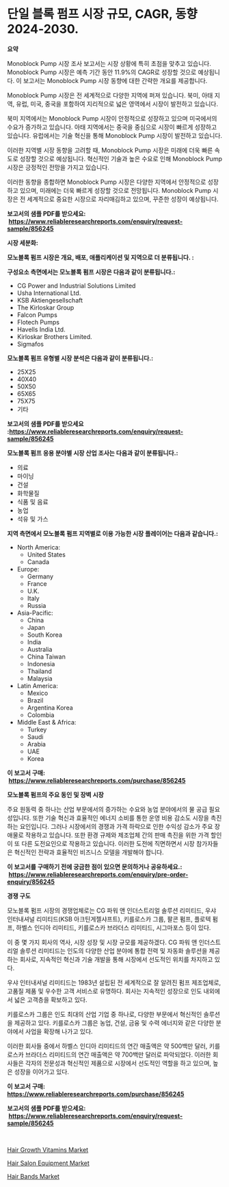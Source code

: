 <p><h1>단일 블록 펌프 시장 규모, CAGR, 동향 2024-2030.</h1></p><p><strong>요약</strong></p>
<p><p>Monoblock Pump 시장 조사 보고서는 시장 상황에 특히 초점을 맞추고 있습니다. Monoblock Pump 시장은 예측 기간 동안 11.9%의 CAGR로 성장할 것으로 예상됩니다. 이 보고서는 Monoblock Pump 시장 동향에 대한 간략한 개요를 제공합니다.</p><p>Monoblock Pump 시장은 전 세계적으로 다양한 지역에 퍼져 있습니다. 북미, 아태 지역, 유럽, 미국, 중국을 포함하여 지리적으로 넓은 영역에서 시장이 발전하고 있습니다.</p><p>북미 지역에서는 Monoblock Pump 시장이 안정적으로 성장하고 있으며 미국에서의 수요가 증가하고 있습니다. 아태 지역에서는 중국을 중심으로 시장이 빠르게 성장하고 있습니다. 유럽에서는 기술 혁신을 통해 Monoblock Pump 시장이 발전하고 있습니다.</p><p>이러한 지역별 시장 동향을 고려할 때, Monoblock Pump 시장은 미래에 더욱 빠른 속도로 성장할 것으로 예상됩니다. 혁신적인 기술과 높은 수요로 인해 Monoblock Pump 시장은 긍정적인 전망을 가지고 있습니다.</p><p>이러한 동향을 종합하면 Monoblock Pump 시장은 다양한 지역에서 안정적으로 성장하고 있으며, 미래에는 더욱 빠르게 성장할 것으로 전망됩니다. Monoblock Pump 시장은 전 세계적으로 중요한 시장으로 자리매김하고 있으며, 꾸준한 성장이 예상됩니다.</p></p>
<p><strong>보고서의 샘플 PDF를 받으세요: &nbsp;<a href="https://www.reliableresearchreports.com/enquiry/request-sample/856245">https://www.reliableresearchreports.com/enquiry/request-sample/856245</a></strong></p>
<p><strong>시장 세분화:</strong></p>
<p><strong> 모노블록 펌프 시장은 개요, 배포, 애플리케이션 및 지역으로 더 분류됩니다. :</strong></p>
<p><strong>구성요소 측면에서는 모노블록 펌프 시장은 다음과 같이 분류됩니다.:</strong></p>
<p><ul><li>CG Power and Industrial Solutions Limited</li><li>Usha International Ltd.</li><li>KSB Aktiengesellschaft</li><li>The Kirloskar Group</li><li>Falcon Pumps</li><li>Flotech Pumps</li><li>Havells India Ltd.</li><li>Kirloskar Brothers Limited.</li><li>Sigmafos</li></ul></p>
<p><strong> 모노블록 펌프 유형별 시장 분석은 다음과 같이 분류됩니다.:</strong></p>
<p><ul><li>25X25</li><li>40X40</li><li>50X50</li><li>65X65</li><li>75X75</li><li>기타</li></ul></p>
<p><strong>보고서의 샘플 PDF를 받으세요 :<a href="https://www.reliableresearchreports.com/enquiry/request-sample/856245">https://www.reliableresearchreports.com/enquiry/request-sample/856245</a></strong></p>
<p><strong> 모노블록 펌프 응용 분야별 시장 산업 조사는 다음과 같이 분류됩니다.:</strong></p>
<p><ul><li>의료</li><li>마이닝</li><li>건설</li><li>화학물질</li><li>식품 및 음료</li><li>농업</li><li>석유 및 가스</li></ul></p>
<p><strong>지역 측면에서 모노블록 펌프 지역별로 이용 가능한 시장 플레이어는 다음과 같습니다.:</strong></p>
<p><ul>
    <li>
        North America:
        <ul>
            <li>United States</li>
            <li>Canada</li>
        </ul>
    </li>
    <li>
        Europe:
        <ul>
            <li>Germany</li>
            <li>France</li>
            <li>U.K.</li>
            <li>Italy</li>
            <li>Russia</li>
        </ul>
    </li>
    <li>
        Asia-Pacific:
        <ul>
            <li>China</li>
            <li>Japan</li>
            <li>South Korea</li>
            <li>India</li>
            <li>Australia</li>
            <li>China Taiwan</li>
            <li>Indonesia</li>
            <li>Thailand</li>
            <li>Malaysia</li>
        </ul>
    </li>
    <li>
        Latin America:
        <ul>
            <li>Mexico</li>
            <li>Brazil</li>
            <li>Argentina Korea</li>
            <li>Colombia</li>
        </ul>
    </li>
    <li>
        Middle East & Africa:
        <ul>
            <li>Turkey</li>
            <li>Saudi</li>
            <li>Arabia</li>
            <li>UAE</li>
            <li>Korea</li>
        </ul>
    </li>
    </ul></p>
<p><strong>이 보고서 구매: &nbsp;<a href="https://www.reliableresearchreports.com/purchase/856245">https://www.reliableresearchreports.com/purchase/856245</a></strong></p>
<p><strong>모노블록 펌프의 주요 동인 및 장벽 시장</strong></p>
<p><p>주요 원동력 중 하나는 산업 부문에서의 증가하는 수요와 농업 분야에서의 물 공급 필요성입니다. 또한 기술 혁신과 효율적인 에너지 소비를 통한 운영 비용 감소도 시장을 촉진하는 요인입니다. 그러나 시장에서의 경쟁과 가격 하락으로 인한 수익성 감소가 주요 장애물로 작용하고 있습니다. 또한 환경 규제와 제조업체 간의 판매 촉진을 위한 가격 할인이 또 다른 도전요인으로 작용하고 있습니다. 이러한 도전에 직면하면서 시장 참가자들은 혁신적인 전략과 효율적인 비즈니스 모델을 개발해야 합니다.</p></p>
<p><strong>이 보고서를 구매하기 전에 궁금한 점이 있으면 문의하거나 공유하세요.: &nbsp;<a href="https://www.reliableresearchreports.com/enquiry/pre-order-enquiry/856245">https://www.reliableresearchreports.com/enquiry/pre-order-enquiry/856245</a></strong></p>
<p><strong>경쟁 구도</strong></p>
<p><p>모노블록 펌프 시장의 경쟁업체로는 CG 파워 앤 인더스트리얼 솔루션 리미티드, 우샤 인터내셔널 리미티드(KSB 아크틴게젤샤프트), 키를로스카 그룹, 팔콘 펌프, 플로텍 펌프, 하벨스 인디아 리미티드, 키를로스카 브라더스 리미티드, 시그마포스 등이 있다. </p><p>이 중 몇 가지 회사의 역사, 시장 성장 및 시장 규모를 제공하겠다. CG 파워 앤 인더스트리얼 솔루션 리미티드는 인도의 다양한 산업 분야에 통합 전력 및 자동화 솔루션을 제공하는 회사로, 지속적인 혁신과 기술 개발을 통해 시장에서 선도적인 위치를 차지하고 있다. </p><p>우샤 인터내셔널 리미티드는 1983년 설립된 전 세계적으로 잘 알려진 펌프 제조업체로, 고품질 제품 및 우수한 고객 서비스로 유명하다. 회사는 지속적인 성장으로 인도 내외에서 넓은 고객층을 확보하고 있다. </p><p>키를로스카 그룹은 인도 최대의 산업 기업 중 하나로, 다양한 부문에서 혁신적인 솔루션을 제공하고 있다. 키를로스카 그룹은 농업, 건설, 금융 및 수력 에너지와 같은 다양한 분야에서 사업을 확장해 나가고 있다. </p><p>이러한 회사들 중에서 하벨스 인디아 리미티드의 연간 매출액은 약 500백만 달러, 키를로스카 브라더스 리미티드의 연간 매출액은 약 700백만 달러로 파악되었다. 이러한 회사들은 각자의 전문성과 혁신적인 제품으로 시장에서 선도적인 역할을 하고 있으며, 높은 성장을 이어가고 있다.</p></p>
<p><strong>이 보고서 구매: &nbsp; <a href="https://www.reliableresearchreports.com/purchase/856245">https://www.reliableresearchreports.com/purchase/856245</a></strong></p>
<p><strong>보고서의 샘플 PDF를 받으세요: &nbsp;<a href="https://www.reliableresearchreports.com/enquiry/request-sample/856245">https://www.reliableresearchreports.com/enquiry/request-sample/856245</a></strong><strong></strong></p>
<p>&nbsp;</p>
<p><p><a href="https://github.com/nicoletavirag/Market-Research-Report-List-2/blob/main/hair-growth-vitamins-market.md">Hair Growth Vitamins Market</a></p><p><a href="https://github.com/redneck06/Market-Research-Report-List-2/blob/main/hair-salon-equipment-market.md">Hair Salon Equipment Market</a></p><p><a href="https://github.com/mauripalmi/Market-Research-Report-List-2/blob/main/hair-bands-market.md">Hair Bands Market</a></p></p>